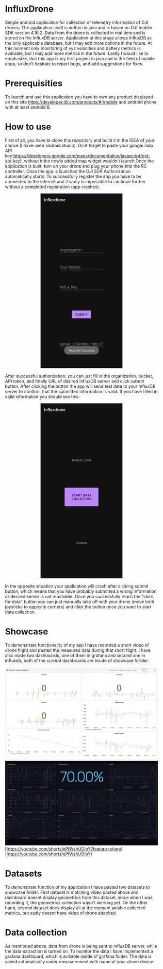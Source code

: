 # InfluxDrone
Simple android application for collection of telemetry information of DJI drones. The application itself is written in java and is based on DJI mobile SDK version 4.16.2. Data from the drone is collected in real time and is stored on the InfluxDB server. Application at this stage allows InfluxDB as the only applicable database, but I may add more options in the future. At this moment only monitoring of xyz velocities and battery metrics is avaliable, but I may add more metrics in the future. Lastly I would like to emphasize, that this app is my first project in java and in the field of mobile apps, so don't hesitate to report bugs, and add suggestions for fixes.
# Prerequisities
To launch and use this application you have to own any product displayed on this site https://developer.dji.com/products/#!/mobile and android phone with at least android 8.
# How to use
First of all, you have to clone this repository and build it in the IDEA of your choice (I have used android studio). Dont forget to paste your google map API key(https://developers.google.com/maps/documentation/javascript/get-api-key), without it the newly added map widget wouldn't launch.Once the application is built, turn on your drone and plug your phone into the RC controller. Once the app is launched the DJI SDK Authorization automatically starts. To successfully register the app you have to be connected to the internet and it sadly is impossible to continue further without a completed registration (app crashes). 
<p align="center">
<img src="https://github.com/LLetal/InfluxDrone/blob/main/images/Mainactivity.jpg" alt="Registration completed" width="270"/>
</p>
After successful authorization, you can just fill in the organization, bucket, API token, and finally URL of desired InfluxDB server and click submit button. After clicking the button the app will send test data to your InfluxDB server to confirm, that the submitted information is valid. If you have filled in valid information you should see this:
<p align="center">
<img src="https://github.com/LLetal/InfluxDrone/blob/main/images/secondactivity.jpg" alt="drawing" width="270"/>
</p>
In the opposite situation your application will crash after clicking submit button, which means that you have probably submitted a wrong information or desired server is not reachable. Once you successfully reach the "click for data" button you can just manually take off with your drone (move both joysticks to opposite corners) and click the button once you want to start data collection.


# Showcase
To demonstrate functionality of my app I have recorded a short video of drone flight and pasted the measured data during that short flight. I have also made two dashboards, one of them in grafana and second one in influxdb, both of the current dashboards are inside of showcase forlder.

![Dashboard grafana](https://github.com/LLetal/InfluxDrone/blob/main/images/dashboard.jpg)

![Dashboard Influxdb](https://github.com/LLetal/InfluxDrone/blob/visualization/images/Influx_dashboard.png)
[https://youtube.com/shorts/ePIWshUOIoY?feature=share](https://youtube.com/shorts/ePIWshUOIoY)

# Datasets 
To demonstrate function of my application I have pasted two datasets to showcase folder. First dataset is matching video pasted above and dashboard doesnt  display geometrics from this dataset, since when I was recording it, the geometrics collection wasn't working yet. On the other hand, second dataset does display all at the moment aviable collected metrics, but sadly doesnt have video of drone attached.

# Data collection
As mentioned above, data from drone is being sent to influxDB server, while the data extraction is turned on. To monitor the data I have implemented a grafana dashboard, which is aviliable inside of grafana folder. The data is saved automatically under meassurement with name of your drone device.
